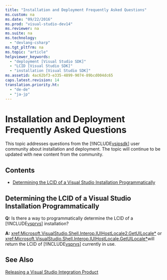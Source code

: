 ```yaml
---
title: "Installation and Deployment Frequently Asked Questions"
ms.custom: na
ms.date: "09/22/2016"
ms.prod: "visual-studio-dev14"
ms.reviewer: na
ms.suite: na
ms.technology: 
  - "devlang-csharp"
ms.tgt_pltfrm: na
ms.topic: "article"
helpviewer_keywords: 
  - "deployment [Visual Studio SDK]"
  - "LCID [Visual Studio SDK]"
  - "installation [Visual Studio SDK]"
ms.assetid: 4ac62bf3-e335-4899-9074-89bcd004dc65
caps.latest.revision: 14
translation.priority.ht: 
  - "de-de"
  - "ja-jp"
---
```

# Installation and Deployment Frequently Asked Questions
This topic addresses questions from the [!INCLUDE[vsipsdk](../vs140/includes/vsipsdk_md.md)] user community about installation and deployment. The topic will continue to be updated with new content from the community.  
  
## Contents  
  
-   [Determining the LCID of a Visual Studio Installation Programmatically](#DeterminingtheLCIDofaVisualStudioInstallationProgrammatically)  
  
##  <a name="DeterminingtheLCIDofaVisualStudioInstallationProgrammatically"></a> Determining the LCID of a Visual Studio Installation Programmatically  
 **Q:** Is there a way to programmatically determine the LCID of a [!INCLUDE[vsprvs](../vs140/includes/vsprvs_md.md)] installation?  
  
 **A:**  <xref:Microsoft.VisualStudio.Shell.Interop.IUIHostLocale2.GetUILocale*> or <xref:Microsoft.VisualStudio.Shell.Interop.IUIHostLocale.GetUILocale*>will return the LCID of [!INCLUDE[vsprvs](../vs140/includes/vsprvs_md.md)] currently in use.  
  
## See Also  
 [Releasing a Visual Studio Integration Product](../vs140/releasing-a-visual-studio-integration-product.md)